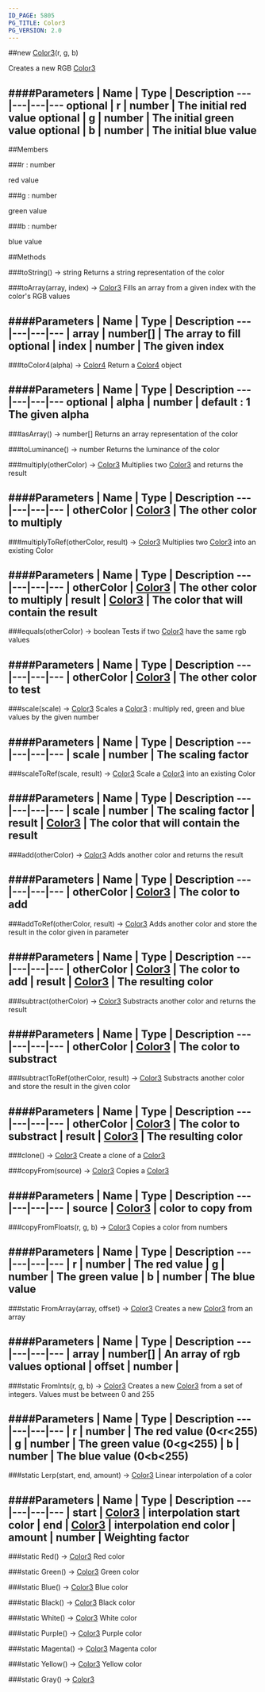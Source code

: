 ```yaml
---
ID_PAGE: 5805
PG_TITLE: Color3
PG_VERSION: 2.0
---
```

##new [Color3](page.php?p=5805)(r, g, b)


Creates a new RGB [Color3](page.php?p=5805)


####Parameters
 | Name | Type | Description
---|---|---|---
optional | r | number | The initial red value
optional | g | number | The initial green value
optional | b | number | The initial blue value
---

##Members

###r : number



red value


###g : number



green value


###b : number



blue value







##Methods

###toString() &rarr; string
Returns a string representation of the color




###toArray(array, index) &rarr; [Color3](page.php?p=5805)
Fills an array from a given index with the color's RGB values



####Parameters
 | Name | Type | Description
---|---|---|---
 | array | number[] | The array to fill
optional | index | number | The given index
---

###toColor4(alpha) &rarr; [Color4](page.php?p=5806)
Return a [Color4](page.php?p=5806) object



####Parameters
 | Name | Type | Description
---|---|---|---
optional | alpha | number | default : 1 The given alpha
---

###asArray() &rarr; number[]
Returns an array representation of the color




###toLuminance() &rarr; number
Returns the luminance of the color




###multiply(otherColor) &rarr; [Color3](page.php?p=5805)
Multiplies two [Color3](page.php?p=5805) and returns the result



####Parameters
 | Name | Type | Description
---|---|---|---
 | otherColor | [Color3](page.php?p=5805) | The other color to multiply
---

###multiplyToRef(otherColor, result) &rarr; [Color3](page.php?p=5805)
Multiplies two [Color3](page.php?p=5805) into an existing Color



####Parameters
 | Name | Type | Description
---|---|---|---
 | otherColor | [Color3](page.php?p=5805) | The other color to multiply
 | result | [Color3](page.php?p=5805) | The color that will contain the result
---

###equals(otherColor) &rarr; boolean
Tests if two [Color3](page.php?p=5805) have the same rgb values



####Parameters
 | Name | Type | Description
---|---|---|---
 | otherColor | [Color3](page.php?p=5805) | The other color to test
---

###scale(scale) &rarr; [Color3](page.php?p=5805)
Scales a [Color3](page.php?p=5805) : multiply red, green and blue values by the given number



####Parameters
 | Name | Type | Description
---|---|---|---
 | scale | number | The scaling factor
---

###scaleToRef(scale, result) &rarr; [Color3](page.php?p=5805)
Scale a [Color3](page.php?p=5805) into an existing Color



####Parameters
 | Name | Type | Description
---|---|---|---
 | scale | number | The scaling factor
 | result | [Color3](page.php?p=5805) | The color that will contain the result
---

###add(otherColor) &rarr; [Color3](page.php?p=5805)
Adds another color and returns the result



####Parameters
 | Name | Type | Description
---|---|---|---
 | otherColor | [Color3](page.php?p=5805) | The color to add
---

###addToRef(otherColor, result) &rarr; [Color3](page.php?p=5805)
Adds another color and store the result in the color given in parameter



####Parameters
 | Name | Type | Description
---|---|---|---
 | otherColor | [Color3](page.php?p=5805) | The color to add
 | result | [Color3](page.php?p=5805) | The resulting color
---

###subtract(otherColor) &rarr; [Color3](page.php?p=5805)
Substracts another color and returns the result



####Parameters
 | Name | Type | Description
---|---|---|---
 | otherColor | [Color3](page.php?p=5805) | The color to substract
---

###subtractToRef(otherColor, result) &rarr; [Color3](page.php?p=5805)
Substracts another color and store the result in the given color



####Parameters
 | Name | Type | Description
---|---|---|---
 | otherColor | [Color3](page.php?p=5805) | The color to substract
 | result | [Color3](page.php?p=5805) | The resulting color
---

###clone() &rarr; [Color3](page.php?p=5805)
Create a clone of a [Color3](page.php?p=5805)




###copyFrom(source) &rarr; [Color3](page.php?p=5805)
Copies a [Color3](page.php?p=5805)



####Parameters
 | Name | Type | Description
---|---|---|---
 | source | [Color3](page.php?p=5805) | color to copy from
---

###copyFromFloats(r, g, b) &rarr; [Color3](page.php?p=5805)
Copies a color from numbers



####Parameters
 | Name | Type | Description
---|---|---|---
 | r | number | The red value
 | g | number | The green value
 | b | number | The blue value
---

###static FromArray(array, offset) &rarr; [Color3](page.php?p=5805)
Creates a new [Color3](page.php?p=5805) from an array



####Parameters
 | Name | Type | Description
---|---|---|---
 | array | number[] | An array of rgb values
optional | offset | number | 
---

###static FromInts(r, g, b) &rarr; [Color3](page.php?p=5805)
Creates a new [Color3](page.php?p=5805) from a set of integers. Values must be between 0 and 255



####Parameters
 | Name | Type | Description
---|---|---|---
 | r | number | The red value (0&lt;r&lt;255)
 | g | number | The green value (0&lt;g&lt;255)
 | b | number | The blue value (0&lt;b&lt;255)
---

###static Lerp(start, end, amount) &rarr; [Color3](page.php?p=5805)
Linear interpolation of a color



####Parameters
 | Name | Type | Description
---|---|---|---
 | start | [Color3](page.php?p=5805) | interpolation start color
 | end | [Color3](page.php?p=5805) | interpolation end color
 | amount | number | Weighting factor
---

###static Red() &rarr; [Color3](page.php?p=5805)
Red color




###static Green() &rarr; [Color3](page.php?p=5805)
Green color




###static Blue() &rarr; [Color3](page.php?p=5805)
Blue color




###static Black() &rarr; [Color3](page.php?p=5805)
Black color




###static White() &rarr; [Color3](page.php?p=5805)
White color




###static Purple() &rarr; [Color3](page.php?p=5805)
Purple color




###static Magenta() &rarr; [Color3](page.php?p=5805)
Magenta color




###static Yellow() &rarr; [Color3](page.php?p=5805)
Yellow color




###static Gray() &rarr; [Color3](page.php?p=5805)

